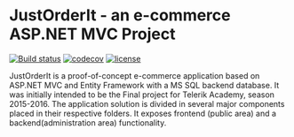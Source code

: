 # JustOrderIt - an e-commerce ASP.NET MVC Project

[![Build status](https://ci.appveyor.com/api/projects/status/3pebesusknx35m7n/branch/unit-tests?svg=true)](https://ci.appveyor.com/project/mpenchev86/JustOrderIt/branch/unit-tests)
[![codecov](https://codecov.io/gh/mpenchev86/JustOrderIt/branch/unit-tests/graph/badge.svg)](https://codecov.io/gh/mpenchev86/JustOrderIt)
[![license](https://img.shields.io/github/license/mashape/apistatus.svg)](LICENSE)

JustOrderIt is a proof-of-concept e-commerce application based on ASP.NET MVC and Entity Framework with a MS SQL backend database. It was initially intended to be the Final project for Telerik Academy, season 2015-2016. The application solution is divided in several major components placed in their respective folders. It exposes frontend (public area) and a backend(administration area) functionality. 
